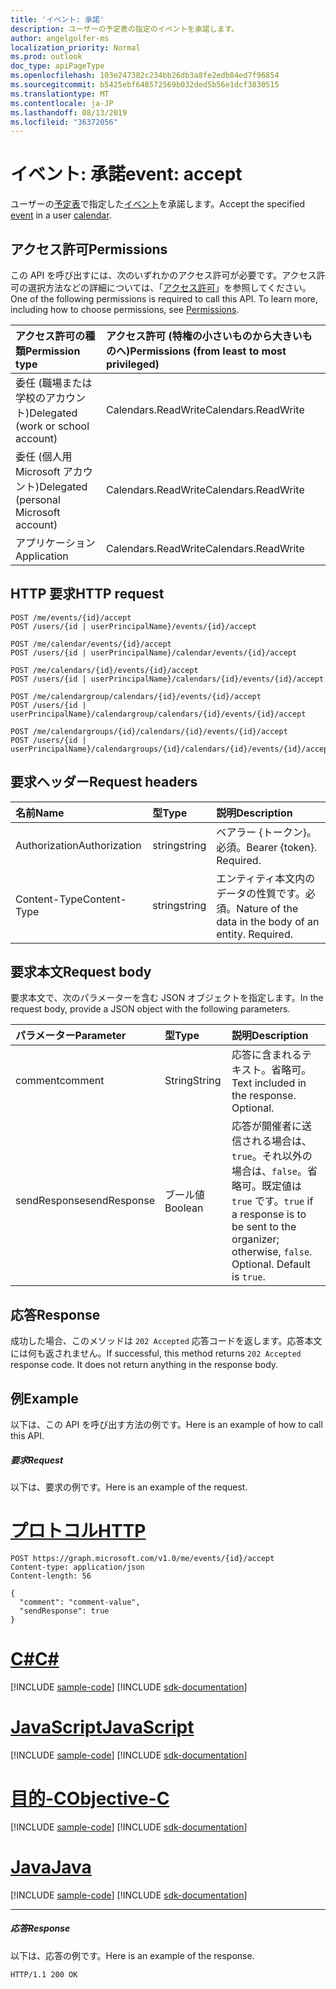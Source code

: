 ```yaml
---
title: 'イベント: 承諾'
description: ユーザーの予定表の指定のイベントを承諾します。
author: angelgolfer-ms
localization_priority: Normal
ms.prod: outlook
doc_type: apiPageType
ms.openlocfilehash: 103e247382c234bb26db3a8fe2edb84ed7f96854
ms.sourcegitcommit: b5425ebf648572569b032ded5b56e1dcf3830515
ms.translationtype: MT
ms.contentlocale: ja-JP
ms.lasthandoff: 08/13/2019
ms.locfileid: "36372056"
---
```

# <a name="event-accept"></a><span data-ttu-id="19c5e-103">イベント: 承諾</span><span class="sxs-lookup"><span data-stu-id="19c5e-103">event: accept</span></span>

<span data-ttu-id="19c5e-104">ユーザーの[予定表](../resources/calendar.md)で指定した[イベント](../resources/event.md)を承諾します。</span><span class="sxs-lookup"><span data-stu-id="19c5e-104">Accept the specified [event](../resources/event.md) in a user [calendar](../resources/calendar.md).</span></span>

## <a name="permissions"></a><span data-ttu-id="19c5e-105">アクセス許可</span><span class="sxs-lookup"><span data-stu-id="19c5e-105">Permissions</span></span>
<span data-ttu-id="19c5e-p101">この API を呼び出すには、次のいずれかのアクセス許可が必要です。アクセス許可の選択方法などの詳細については、「[アクセス許可](/graph/permissions-reference)」を参照してください。</span><span class="sxs-lookup"><span data-stu-id="19c5e-p101">One of the following permissions is required to call this API. To learn more, including how to choose permissions, see [Permissions](/graph/permissions-reference).</span></span>

|<span data-ttu-id="19c5e-108">アクセス許可の種類</span><span class="sxs-lookup"><span data-stu-id="19c5e-108">Permission type</span></span>      | <span data-ttu-id="19c5e-109">アクセス許可 (特権の小さいものから大きいものへ)</span><span class="sxs-lookup"><span data-stu-id="19c5e-109">Permissions (from least to most privileged)</span></span>              |
|:--------------------|:---------------------------------------------------------|
|<span data-ttu-id="19c5e-110">委任 (職場または学校のアカウント)</span><span class="sxs-lookup"><span data-stu-id="19c5e-110">Delegated (work or school account)</span></span> | <span data-ttu-id="19c5e-111">Calendars.ReadWrite</span><span class="sxs-lookup"><span data-stu-id="19c5e-111">Calendars.ReadWrite</span></span>    |
|<span data-ttu-id="19c5e-112">委任 (個人用 Microsoft アカウント)</span><span class="sxs-lookup"><span data-stu-id="19c5e-112">Delegated (personal Microsoft account)</span></span> | <span data-ttu-id="19c5e-113">Calendars.ReadWrite</span><span class="sxs-lookup"><span data-stu-id="19c5e-113">Calendars.ReadWrite</span></span>    |
|<span data-ttu-id="19c5e-114">アプリケーション</span><span class="sxs-lookup"><span data-stu-id="19c5e-114">Application</span></span> | <span data-ttu-id="19c5e-115">Calendars.ReadWrite</span><span class="sxs-lookup"><span data-stu-id="19c5e-115">Calendars.ReadWrite</span></span> |

## <a name="http-request"></a><span data-ttu-id="19c5e-116">HTTP 要求</span><span class="sxs-lookup"><span data-stu-id="19c5e-116">HTTP request</span></span>
<!-- { "blockType": "ignored" } -->
```http
POST /me/events/{id}/accept
POST /users/{id | userPrincipalName}/events/{id}/accept

POST /me/calendar/events/{id}/accept
POST /users/{id | userPrincipalName}/calendar/events/{id}/accept

POST /me/calendars/{id}/events/{id}/accept
POST /users/{id | userPrincipalName}/calendars/{id}/events/{id}/accept

POST /me/calendargroup/calendars/{id}/events/{id}/accept
POST /users/{id | userPrincipalName}/calendargroup/calendars/{id}/events/{id}/accept

POST /me/calendargroups/{id}/calendars/{id}/events/{id}/accept
POST /users/{id | userPrincipalName}/calendargroups/{id}/calendars/{id}/events/{id}/accept
```
## <a name="request-headers"></a><span data-ttu-id="19c5e-117">要求ヘッダー</span><span class="sxs-lookup"><span data-stu-id="19c5e-117">Request headers</span></span>
| <span data-ttu-id="19c5e-118">名前</span><span class="sxs-lookup"><span data-stu-id="19c5e-118">Name</span></span>       | <span data-ttu-id="19c5e-119">型</span><span class="sxs-lookup"><span data-stu-id="19c5e-119">Type</span></span> | <span data-ttu-id="19c5e-120">説明</span><span class="sxs-lookup"><span data-stu-id="19c5e-120">Description</span></span>|
|:---------------|:--------|:----------|
| <span data-ttu-id="19c5e-121">Authorization</span><span class="sxs-lookup"><span data-stu-id="19c5e-121">Authorization</span></span>  | <span data-ttu-id="19c5e-122">string</span><span class="sxs-lookup"><span data-stu-id="19c5e-122">string</span></span>  | <span data-ttu-id="19c5e-p102">ベアラー {トークン}。必須。</span><span class="sxs-lookup"><span data-stu-id="19c5e-p102">Bearer {token}. Required.</span></span> |
| <span data-ttu-id="19c5e-125">Content-Type</span><span class="sxs-lookup"><span data-stu-id="19c5e-125">Content-Type</span></span> | <span data-ttu-id="19c5e-126">string</span><span class="sxs-lookup"><span data-stu-id="19c5e-126">string</span></span>  | <span data-ttu-id="19c5e-p103">エンティティ本文内のデータの性質です。必須。</span><span class="sxs-lookup"><span data-stu-id="19c5e-p103">Nature of the data in the body of an entity. Required.</span></span> |

## <a name="request-body"></a><span data-ttu-id="19c5e-129">要求本文</span><span class="sxs-lookup"><span data-stu-id="19c5e-129">Request body</span></span>
<span data-ttu-id="19c5e-130">要求本文で、次のパラメーターを含む JSON オブジェクトを指定します。</span><span class="sxs-lookup"><span data-stu-id="19c5e-130">In the request body, provide a JSON object with the following parameters.</span></span>

| <span data-ttu-id="19c5e-131">パラメーター</span><span class="sxs-lookup"><span data-stu-id="19c5e-131">Parameter</span></span>    | <span data-ttu-id="19c5e-132">型</span><span class="sxs-lookup"><span data-stu-id="19c5e-132">Type</span></span>   |<span data-ttu-id="19c5e-133">説明</span><span class="sxs-lookup"><span data-stu-id="19c5e-133">Description</span></span>|
|:---------------|:--------|:----------|
|<span data-ttu-id="19c5e-134">comment</span><span class="sxs-lookup"><span data-stu-id="19c5e-134">comment</span></span>|<span data-ttu-id="19c5e-135">String</span><span class="sxs-lookup"><span data-stu-id="19c5e-135">String</span></span>|<span data-ttu-id="19c5e-p104">応答に含まれるテキスト。省略可。</span><span class="sxs-lookup"><span data-stu-id="19c5e-p104">Text included in the response. Optional.</span></span>|
|<span data-ttu-id="19c5e-138">sendResponse</span><span class="sxs-lookup"><span data-stu-id="19c5e-138">sendResponse</span></span>|<span data-ttu-id="19c5e-139">ブール値</span><span class="sxs-lookup"><span data-stu-id="19c5e-139">Boolean</span></span>|<span data-ttu-id="19c5e-p105">応答が開催者に送信される場合は、`true`。それ以外の場合は、`false`。省略可。既定値は `true` です。</span><span class="sxs-lookup"><span data-stu-id="19c5e-p105">`true` if a response is to be sent to the organizer; otherwise, `false`. Optional. Default is `true`.</span></span>|

## <a name="response"></a><span data-ttu-id="19c5e-143">応答</span><span class="sxs-lookup"><span data-stu-id="19c5e-143">Response</span></span>

<span data-ttu-id="19c5e-p106">成功した場合、このメソッドは `202 Accepted` 応答コードを返します。応答本文には何も返されません。</span><span class="sxs-lookup"><span data-stu-id="19c5e-p106">If successful, this method returns `202 Accepted` response code. It does not return anything in the response body.</span></span>

## <a name="example"></a><span data-ttu-id="19c5e-146">例</span><span class="sxs-lookup"><span data-stu-id="19c5e-146">Example</span></span>
<span data-ttu-id="19c5e-147">以下は、この API を呼び出す方法の例です。</span><span class="sxs-lookup"><span data-stu-id="19c5e-147">Here is an example of how to call this API.</span></span>
##### <a name="request"></a><span data-ttu-id="19c5e-148">要求</span><span class="sxs-lookup"><span data-stu-id="19c5e-148">Request</span></span>
<span data-ttu-id="19c5e-149">以下は、要求の例です。</span><span class="sxs-lookup"><span data-stu-id="19c5e-149">Here is an example of the request.</span></span>

# <a name="httptabhttp"></a>[<span data-ttu-id="19c5e-150">プロトコル</span><span class="sxs-lookup"><span data-stu-id="19c5e-150">HTTP</span></span>](#tab/http)
<!-- {
  "blockType": "request",
  "name": "event_accept"
}-->
```http
POST https://graph.microsoft.com/v1.0/me/events/{id}/accept
Content-type: application/json
Content-length: 56

{
  "comment": "comment-value",
  "sendResponse": true
}
```
# <a name="ctabcsharp"></a>[<span data-ttu-id="19c5e-151">C#</span><span class="sxs-lookup"><span data-stu-id="19c5e-151">C#</span></span>](#tab/csharp)
[!INCLUDE [sample-code](../includes/snippets/csharp/event-accept-csharp-snippets.md)]
[!INCLUDE [sdk-documentation](../includes/snippets/snippets-sdk-documentation-link.md)]

# <a name="javascripttabjavascript"></a>[<span data-ttu-id="19c5e-152">JavaScript</span><span class="sxs-lookup"><span data-stu-id="19c5e-152">JavaScript</span></span>](#tab/javascript)
[!INCLUDE [sample-code](../includes/snippets/javascript/event-accept-javascript-snippets.md)]
[!INCLUDE [sdk-documentation](../includes/snippets/snippets-sdk-documentation-link.md)]

# <a name="objective-ctabobjc"></a>[<span data-ttu-id="19c5e-153">目的-C</span><span class="sxs-lookup"><span data-stu-id="19c5e-153">Objective-C</span></span>](#tab/objc)
[!INCLUDE [sample-code](../includes/snippets/objc/event-accept-objc-snippets.md)]
[!INCLUDE [sdk-documentation](../includes/snippets/snippets-sdk-documentation-link.md)]

# <a name="javatabjava"></a>[<span data-ttu-id="19c5e-154">Java</span><span class="sxs-lookup"><span data-stu-id="19c5e-154">Java</span></span>](#tab/java)
[!INCLUDE [sample-code](../includes/snippets/java/event-accept-java-snippets.md)]
[!INCLUDE [sdk-documentation](../includes/snippets/snippets-sdk-documentation-link.md)]

---


##### <a name="response"></a><span data-ttu-id="19c5e-155">応答</span><span class="sxs-lookup"><span data-stu-id="19c5e-155">Response</span></span>
<span data-ttu-id="19c5e-156">以下は、応答の例です。</span><span class="sxs-lookup"><span data-stu-id="19c5e-156">Here is an example of the response.</span></span>
<!-- {
  "blockType": "response",
  "truncated": true
} -->
```http
HTTP/1.1 200 OK
```

<!-- uuid: 8fcb5dbc-d5aa-4681-8e31-b001d5168d79
2015-10-25 14:57:30 UTC -->
<!-- {
  "type": "#page.annotation",
  "description": "event: accept",
  "keywords": "",
  "section": "documentation",
  "tocPath": "",
  "suppressions": [
  ]
}-->
